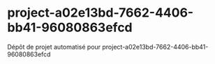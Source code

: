 # project-a02e13bd-7662-4406-bb41-96080863efcd
Dépôt de projet automatisé pour project-a02e13bd-7662-4406-bb41-96080863efcd
